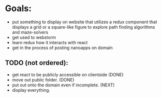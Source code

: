 # Goals:
- put something to display on website that utilizes a redux component that displays a grid or a square-like figure to explore path finding algorithms and maze-solvers
- get used to webstorm
- learn redux how it interacts with react 
- get in the process of posting nanoapps on domain

## TODO (not ordered):
- get react to be publicly accessible on clientside (DONE)
- move out public folder. (DONE)
- put out onto the domain even if incomplete. (NEXT)
- display everything.
